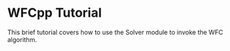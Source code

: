 # WFCpp Tutorial

This brief tutorial covers how to use the Solver module to invoke the WFC algorithm.